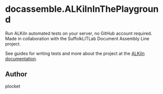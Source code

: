 # docassemble.ALKilnInThePlayground

Run ALKiln automated tests on your server, no GitHub account required. Made in collaboration with the SuffolkLITLab Document Assembly Line project.

See guides for writing tests and more about the project at the [ALKiln documentation](https://suffolklitlab.org/docassemble-AssemblyLine-documentation/docs/automated_integrated_testing).

## Author

plocket

